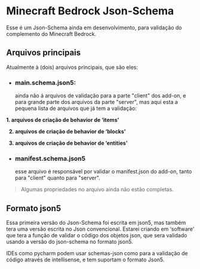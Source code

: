 # Minecraft Bedrock Json-Schema
Esse é um Json-Schema ainda em desenvolvimento, para validação do complemento do Minecraft Bedrock.

## Arquivos principais
Atualmente à (dois) arquivos principais, que são eles:

- ### main.schema.json5:
    ainda não á arquivos de validação para a parte "client" dos add-on, e para grande parte dos arquivos da parte "server", mas aqui esta a pequena lista de arquivos que já tem a validação:
<b>
1. arquivos de criação de behavior de ‘items’

2. arquivos de criação de behavior de ‘blocks’

3. arquivos de criação de behavior de ’entities’
</b> 
    
- ### manifest.schema.json5
    esse arquivo é responsável por validar o manifest.json do add-on, tanto para "client" quanto para "server".
    
> Algumas propriedades no arquivo ainda não estão completas.

## Formato json5
Essa primeira versão do Json-Schema foi escrita em json5, mas também tera uma versão escrita no Json convencional. Estarei criando em ‘software’ que tera a função de validar o código dos objetos json, que sera validado usando a versão do json-schema no formato json5.

IDEs como pycharm podem usar schemas-json como para a validação de código através de intellisense, e tem suportam o formato Json5.

